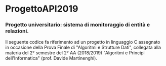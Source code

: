# ProgettoAPI2019
<h3>Progetto universitario: sistema di monitoraggio di entità e relazioni.</h3>

<p>Il seguente codice fa riferimento ad un progetto in linguaggio C assegnato in occasione della Prova Finale di "Algoritmi e Strutture Dati", collegata alla materia del 2° semestre del 2° AA (2018/2019) "Algoritmi e Principi dell'Informatica" (prof. Davide Martinenghi).</p>
